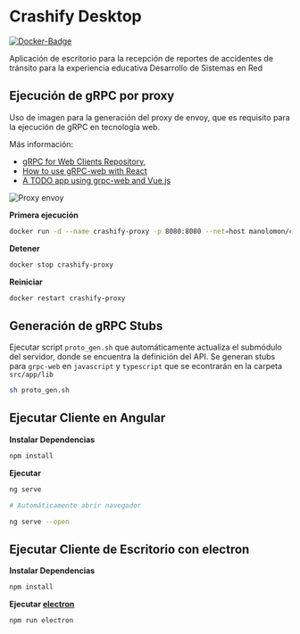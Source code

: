# Crashify Desktop

[![Docker-Badge](https://img.shields.io/docker/cloud/build/manolomon/crashify-proxy.svg?logo=docker&logoColor=white&style=for-the-badge)](https://hub.docker.com/r/manolomon/crashify-proxy)

Aplicación de escritorio para la recepción de reportes de accidentes de tránsito para la experiencia educativa Desarrollo de Sistemas en Red


## Ejecución de gRPC por proxy

Uso de imagen para la generación del proxy de envoy, que es requisito para la ejecución de gRPC en tecnología web.

Más información:
- [gRPC for Web Clients Repository](https://github.com/grpc/grpc-web#2-run-the-server-and-proxy),
- [How to use gRPC-web with React](https://medium.com/free-code-camp/how-to-use-grpc-web-with-react-1c93feb691b5)
- [A TODO app using grpc-web and Vue.js](https://medium.com/@aravindhanjay/a-todo-app-using-grpc-web-and-vue-js-4e0c18461a3e)

![Proxy envoy](https://cdn-images-1.medium.com/max/800/1*PJce89y7GZdBYsiHzmmUow.jpeg)

**Primera ejecución**

```bash
docker run -d --name crashify-proxy -p 8080:8080 --net=host manolomon/crashify-proxy
```

**Detener**

```bash
docker stop crashify-proxy
```

**Reiniciar**

```bash
docker restart crashify-proxy
```

## Generación de gRPC Stubs

Ejecutar script `proto_gen.sh` que automáticamente actualiza el submódulo del servidor, donde se encuentra la definición del API. Se generan stubs para `grpc-web` en `javascript` y `typescript` que se econtrarán en la carpeta `src/app/lib`

```bash
sh proto_gen.sh
```

## Ejecutar Cliente en Angular

**Instalar Dependencias**

```bash
npm install
```

**Ejecutar**

```bash
ng serve

# Automáticamente abrir navegador

ng serve --open
```

## Ejecutar Cliente de Escritorio con electron

**Instalar Dependencias**

```bash
npm install
```

**Ejecutar [electron](https://electronjs.org/)**

```bash
npm run electron
```

